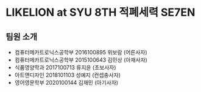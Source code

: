 # LIKELION at SYU 8TH 적폐세력 SE7EN
## 팀원 소개
- 컴퓨터메카트로닉스공학부 2016100895 위보람 (어른사자)
- 컴퓨터메카트로닉스공학부 2015100643 김민상
(아재사자)
- 식품영양학과 2017100713 류지윤 (초보사자)
- 아트앤디자인 2018101103 성예지 (컨셉충사자)
- 영어영문학부 2020100144 김재민 (아기사자)
